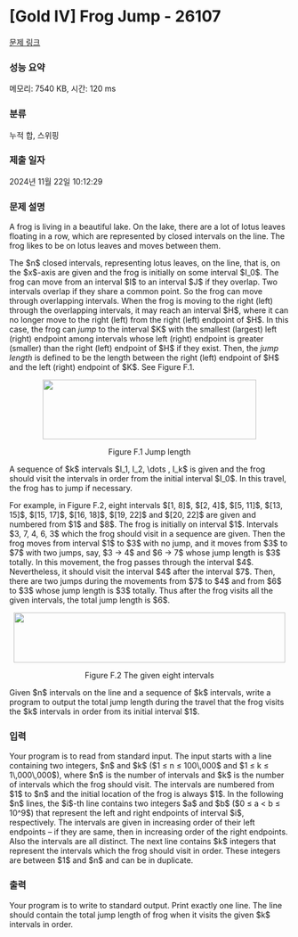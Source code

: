 # [Gold IV] Frog Jump - 26107 

[문제 링크](https://www.acmicpc.net/problem/26107) 

### 성능 요약

메모리: 7540 KB, 시간: 120 ms

### 분류

누적 합, 스위핑

### 제출 일자

2024년 11월 22일 10:12:29

### 문제 설명

<p>A frog is living in a beautiful lake. On the lake, there are a lot of lotus leaves floating in a row, which are represented by closed intervals on the line. The frog likes to be on lotus leaves and moves between them.</p>

<p>The $n$ closed intervals, representing lotus leaves, on the line, that is, on the $x$-axis are given and the frog is initially on some interval $I_0$. The frog can move from an interval $I$ to an interval $J$ if they overlap. Two intervals overlap if they share a common point. So the frog can move through overlapping intervals. When the frog is moving to the right (left) through the overlapping intervals, it may reach an interval $H$, where it can no longer move to the right (left) from the right (left) endpoint of $H$. In this case, the frog can <em>jump</em> to the interval $K$ with the smallest (largest) left (right) endpoint among intervals whose left (right) endpoint is greater (smaller) than the right (left) endpoint of $H$ if they exist. Then, the <em>jump length</em> is defined to be the length between the right (left) endpoint of $H$ and the left (right) endpoint of $K$. See Figure F.1.</p>

<p style="text-align: center;"><img alt="" src="" style="width: 384px; height: 107px;"></p>

<p style="text-align: center;">Figure F.1 Jump length</p>

<p>A sequence of $k$ intervals $I_1, I_2, \dots , I_k$ is given and the frog should visit the intervals in order from the initial interval $I_0$. In this travel, the frog has to jump if necessary.</p>

<p>For example, in Figure F.2, eight intervals $[1, 8]$, $[2, 4]$, $[5, 11]$, $[13, 15]$, $[15, 17]$, $[16, 18]$, $[19, 22]$ and $[20, 22]$ are given and numbered from $1$ and $8$. The frog is initially on interval $1$. Intervals $3, 7, 4, 6, 3$ which the frog should visit in a sequence are given. Then the frog moves from interval $1$ to $3$ with no jump, and it moves from $3$ to $7$ with two jumps, say, $3 → 4$ and $6 → 7$ whose jump length is $3$ totally. In this movement, the frog passes through the interval $4$. Nevertheless, it should visit the interval $4$ after the interval $7$. Then, there are two jumps during the movements from $7$ to $4$ and from $6$ to $3$ whose jump length is $3$ totally. Thus after the frog visits all the given intervals, the total jump length is $6$.</p>

<p style="text-align: center;"><img alt="" src="" style="width: 488px; height: 90px;"></p>

<p style="text-align: center;">Figure F.2 The given eight intervals</p>

<p>Given $n$ intervals on the line and a sequence of $k$ intervals, write a program to output the total jump length during the travel that the frog visits the $k$ intervals in order from its initial interval $1$.</p>

### 입력 

 <p>Your program is to read from standard input. The input starts with a line containing two integers, $n$ and $k$ ($1 ≤ n ≤ 100\,000$ and $1 ≤ k ≤ 1\,000\,000$), where $n$ is the number of intervals and $k$ is the number of intervals which the frog should visit. The intervals are numbered from $1$ to $n$ and the initial location of the frog is always $1$. In the following $n$ lines, the $i$-th line contains two integers $a$ and $b$ ($0 ≤ a < b ≤ 10^9$) that represent the left and right endpoints of interval $i$, respectively. The intervals are given in increasing order of their left endpoints – if they are same, then in increasing order of the right endpoints. Also the intervals are all distinct. The next line contains $k$ integers that represent the intervals which the frog should visit in order. These integers are between $1$ and $n$ and can be in duplicate.</p>

### 출력 

 <p>Your program is to write to standard output. Print exactly one line. The line should contain the total jump length of frog when it visits the given $k$ intervals in order.</p>

